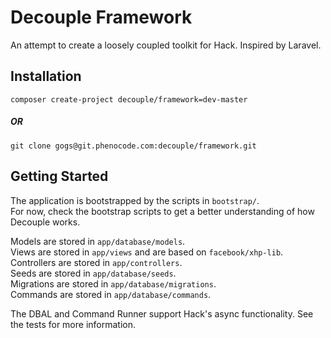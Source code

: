 Decouple Framework
=========
An attempt to create a loosely coupled toolkit for Hack.
Inspired by Laravel.

## Installation
```composer create-project decouple/framework=dev-master```
##### OR
```git clone gogs@git.phenocode.com:decouple/framework.git```

## Getting Started
The application is bootstrapped by the scripts in `bootstrap/`.  
For now, check the bootstrap scripts to get a better understanding of how Decouple works.

Models are stored in `app/database/models`.  
Views are stored in `app/views` and are based on `facebook/xhp-lib`.  
Controllers are stored in `app/controllers`.  
Seeds are stored in `app/database/seeds`.  
Migrations are stored in `app/database/migrations`.  
Commands are stored in `app/database/commands`.

The DBAL and Command Runner support Hack's async functionality. 
See the tests for more information.